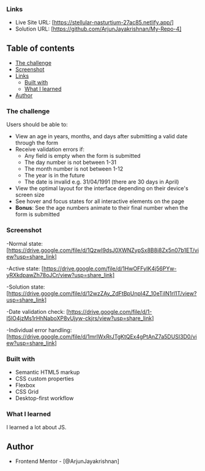 
### Links

- Live Site URL: [https://stellular-nasturtium-27ac85.netlify.app/]
- Solution URL: [https://github.com/ArjunJayakrishnan/My-Repo-4]

## Table of contents

- [The challenge](#the-challenge)
- [Screenshot](#screenshot)
- [Links](#links)
  - [Built with](#built-with)
  - [What I learned](#what-i-learned)
- [Author](#author)

### The challenge

Users should be able to:

- View an age in years, months, and days after submitting a valid date through the form
- Receive validation errors if:
  - Any field is empty when the form is submitted
  - The day number is not between 1-31
  - The month number is not between 1-12
  - The year is in the future
  - The date is invalid e.g. 31/04/1991 (there are 30 days in April)
- View the optimal layout for the interface depending on their device's screen size
- See hover and focus states for all interactive elements on the page
- **Bonus**: See the age numbers animate to their final number when the form is submitted

### Screenshot

-Normal state: [https://drive.google.com/file/d/1QzwI9dsJ0XWNZypSx8B8i8Zx5n07b1ET/view?usp=share_link]

-Active state: [https://drive.google.com/file/d/1HwOFFyIK4j56PYw-yRXkdpawZh78oJCr/view?usp=share_link]

-Solution state: [https://drive.google.com/file/d/12wzZAy_ZdFtBpUnpI4Z_10eTiIN1rl1T/view?usp=share_link]

-Date validation check: [https://drive.google.com/file/d/1-I5lO4jzMs1rHhNaboXP8vUjyw-ckjrs/view?usp=share_link]

-Individual error handling: [https://drive.google.com/file/d/1mrIWxRrJTgKtQEx4gPtAnZ7a5DUSI3D0/view?usp=share_link]



### Built with

- Semantic HTML5 markup
- CSS custom properties
- Flexbox
- CSS Grid
- Desktop-first workflow

### What I learned

I learned a lot about JS.

## Author

- Frontend Mentor - [@ArjunJayakrishnan]

